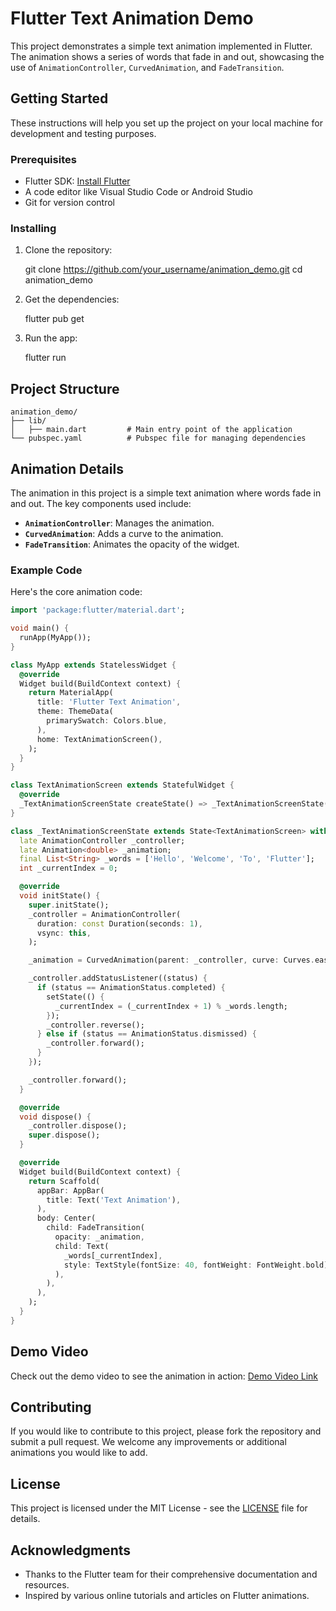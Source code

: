 # Flutter Text Animation Demo

This project demonstrates a simple text animation implemented in Flutter. The animation shows a series of words that fade in and out, showcasing the use of `AnimationController`, `CurvedAnimation`, and `FadeTransition`.

## Getting Started

These instructions will help you set up the project on your local machine for development and testing purposes.

### Prerequisites

- Flutter SDK: [Install Flutter](https://flutter.dev/docs/get-started/install)
- A code editor like Visual Studio Code or Android Studio
- Git for version control

### Installing

1. Clone the repository:

   git clone https://github.com/your_username/animation_demo.git
   cd animation_demo
   

2. Get the dependencies:

   flutter pub get

3. Run the app:

   flutter run

## Project Structure

```plaintext
animation_demo/
├── lib/
│   ├── main.dart         # Main entry point of the application
└── pubspec.yaml          # Pubspec file for managing dependencies
```

## Animation Details

The animation in this project is a simple text animation where words fade in and out. The key components used include:

- **`AnimationController`**: Manages the animation.
- **`CurvedAnimation`**: Adds a curve to the animation.
- **`FadeTransition`**: Animates the opacity of the widget.

### Example Code

Here's the core animation code:

```dart
import 'package:flutter/material.dart';

void main() {
  runApp(MyApp());
}

class MyApp extends StatelessWidget {
  @override
  Widget build(BuildContext context) {
    return MaterialApp(
      title: 'Flutter Text Animation',
      theme: ThemeData(
        primarySwatch: Colors.blue,
      ),
      home: TextAnimationScreen(),
    );
  }
}

class TextAnimationScreen extends StatefulWidget {
  @override
  _TextAnimationScreenState createState() => _TextAnimationScreenState();
}

class _TextAnimationScreenState extends State<TextAnimationScreen> with SingleTickerProviderStateMixin {
  late AnimationController _controller;
  late Animation<double> _animation;
  final List<String> _words = ['Hello', 'Welcome', 'To', 'Flutter'];
  int _currentIndex = 0;

  @override
  void initState() {
    super.initState();
    _controller = AnimationController(
      duration: const Duration(seconds: 1),
      vsync: this,
    );

    _animation = CurvedAnimation(parent: _controller, curve: Curves.easeInOut);

    _controller.addStatusListener((status) {
      if (status == AnimationStatus.completed) {
        setState(() {
          _currentIndex = (_currentIndex + 1) % _words.length;
        });
        _controller.reverse();
      } else if (status == AnimationStatus.dismissed) {
        _controller.forward();
      }
    });

    _controller.forward();
  }

  @override
  void dispose() {
    _controller.dispose();
    super.dispose();
  }

  @override
  Widget build(BuildContext context) {
    return Scaffold(
      appBar: AppBar(
        title: Text('Text Animation'),
      ),
      body: Center(
        child: FadeTransition(
          opacity: _animation,
          child: Text(
            _words[_currentIndex],
            style: TextStyle(fontSize: 40, fontWeight: FontWeight.bold),
          ),
        ),
      ),
    );
  }
}
```

## Demo Video

Check out the demo video to see the animation in action: [Demo Video Link](https://drive.google.com/file/d/1zSU8AnPOZAVYfNFEvHKCOzWAGOsLecVi/view?usp=sharing)

## Contributing

If you would like to contribute to this project, please fork the repository and submit a pull request. We welcome any improvements or additional animations you would like to add.

## License

This project is licensed under the MIT License - see the [LICENSE](LICENSE) file for details.

## Acknowledgments

- Thanks to the Flutter team for their comprehensive documentation and resources.
- Inspired by various online tutorials and articles on Flutter animations.
```
